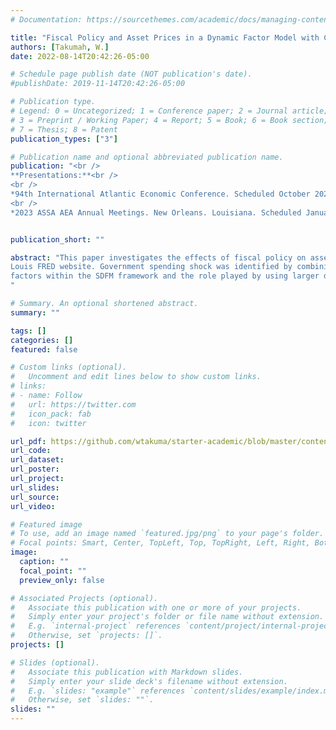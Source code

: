 ```yaml
---
# Documentation: https://sourcethemes.com/academic/docs/managing-content/

title: "Fiscal Policy and Asset Prices in a Dynamic Factor Model with Cointegrated Factors"
authors: [Takumah, W.]
date: 2022-08-14T20:42:26-05:00

# Schedule page publish date (NOT publication's date).
#publishDate: 2019-11-14T20:42:26-05:00

# Publication type.
# Legend: 0 = Uncategorized; 1 = Conference paper; 2 = Journal article;
# 3 = Preprint / Working Paper; 4 = Report; 5 = Book; 6 = Book section;
# 7 = Thesis; 8 = Patent
publication_types: ["3"]

# Publication name and optional abbreviated publication name.
publication: "<br />
**Presentations:**<br />
<br />
*94th International Atlantic Economic Conference. Scheduled October 2022.*<br />
<br />
*2023 ASSA AEA Annual Meetings. New Orleans. Louisiana. Scheduled January 2023*"


publication_short: ""

abstract: "This paper investigates the effects of fiscal policy on asset prices using structural dynamic factor model (SDFM) with cointegrated factors. Much of the focus in the literature were on monetary policy and asset prices, with little attention to fiscal policy. In this paper I estimated the impulse response functions (IRFs) of stock price and house to government spending shocks using a quarterly dataset with 207 macroeconomic and financial variables obtained from St.
Louis FRED website. Government spending shock was identified by combining “named factor normalization” and “unit effect normalization” and applying Cholesky decomposition. The results of the IRFs shows that both stock price and house price responded positively to government spending shock and the effects were persistent and not temporal as suggested in the literature. Results from forecast error variance decomposition shows that government spending shock explained high percentage of the forecast error variance in real GDP, consumption, and fixed investment. This paper highlighted the importance of allowing cointegration among
factors within the SDFM framework and the role played by using larger datasets in resolving the limited information problems inherent in SVAR analysis. The results implies that fiscal policy leads to a boom in housing and stock markets.
"

# Summary. An optional shortened abstract.
summary: ""

tags: []
categories: []
featured: false

# Custom links (optional).
#   Uncomment and edit lines below to show custom links.
# links:
# - name: Follow
#   url: https://twitter.com
#   icon_pack: fab
#   icon: twitter

url_pdf: https://github.com/wtakuma/starter-academic/blob/master/content/publication/fiscal%20cons/Working_Paper.pdf
url_code:
url_dataset:
url_poster:
url_project:
url_slides:
url_source:
url_video:

# Featured image
# To use, add an image named `featured.jpg/png` to your page's folder. 
# Focal points: Smart, Center, TopLeft, Top, TopRight, Left, Right, BottomLeft, Bottom, BottomRight.
image:
  caption: ""
  focal_point: ""
  preview_only: false

# Associated Projects (optional).
#   Associate this publication with one or more of your projects.
#   Simply enter your project's folder or file name without extension.
#   E.g. `internal-project` references `content/project/internal-project/index.md`.
#   Otherwise, set `projects: []`.
projects: []

# Slides (optional).
#   Associate this publication with Markdown slides.
#   Simply enter your slide deck's filename without extension.
#   E.g. `slides: "example"` references `content/slides/example/index.md`.
#   Otherwise, set `slides: ""`.
slides: ""
---
```

